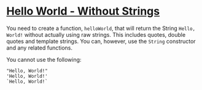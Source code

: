 # [Hello World - Without Strings](https://www.codewars.com/kata/hello-world-without-strings "https://www.codewars.com/kata/584c7b1e2cb5e1a727000047")

You need to create a function, `helloWorld`, that will return the String `Hello, World!` without actually using raw
strings. This includes quotes, double quotes and template strings. You can, however, use the `String` constructor and
any related functions.

You cannot use the following:

 ```
"Hello, World!"
'Hello, World!'
`Hello, World!`
 ```